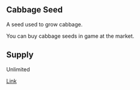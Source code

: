 ## Cabbage Seed

A seed used to grow cabbage.

You can buy cabbage seeds in game at the market.

## Supply

Unlimited

[Link](https://docs.sunflower-land.com/crafting-guide)
